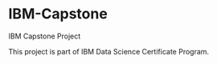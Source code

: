 # IBM-Capstone
IBM Capstone Project

This project is part of IBM Data Science Certificate Program. 
